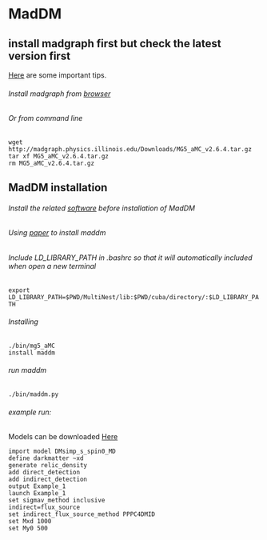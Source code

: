 # MadDM
## install madgraph first but check the latest version first
 [Here](https://github.com/IPNL-CMS/HTTMadgraphDocumentation) are some important tips.

###### Install madgraph from [browser](http://madgraph.phys.ucl.ac.be/) 
###### Or from command line
```
wget http://madgraph.physics.illinois.edu/Downloads/MG5_aMC_v2.6.4.tar.gz
tar xf MG5_aMC_v2.6.4.tar.gz
rm MG5_aMC_v2.6.4.tar.gz
```
## MadDM installation
###### Install the related [software](http://johannesbuchner.github.io/PyMultiNest/install.html) before installation of MadDM
###### Using [paper](https://arxiv.org/pdf/1804.00044.pdf) to install maddm
###### Include LD_LIBRARY_PATH in *.bashrc* so that it will automatically included when open a new terminal
```export LD_LIBRARY_PATH=$PWD/MultiNest/lib:$PWD/cuba/directory/:$LD_LIBRARY_PATH```
###### Installing
```
./bin/mg5_aMC
install maddm
```
###### run maddm
```
./bin/maddm.py
```
###### example run:
Models can be downloaded [Here](http://feynrules.irmp.ucl.ac.be/wiki/ModelDatabaseMainPage)
```
import model DMsimp_s_spin0_MD
define darkmatter ~xd
generate relic_density
add direct_detection
add indirect_detection
output Example_1
launch Example_1
set sigmav_method inclusive
indirect=flux_source
set indirect_flux_source_method PPPC4DMID
set Mxd 1000
set My0 500
```
